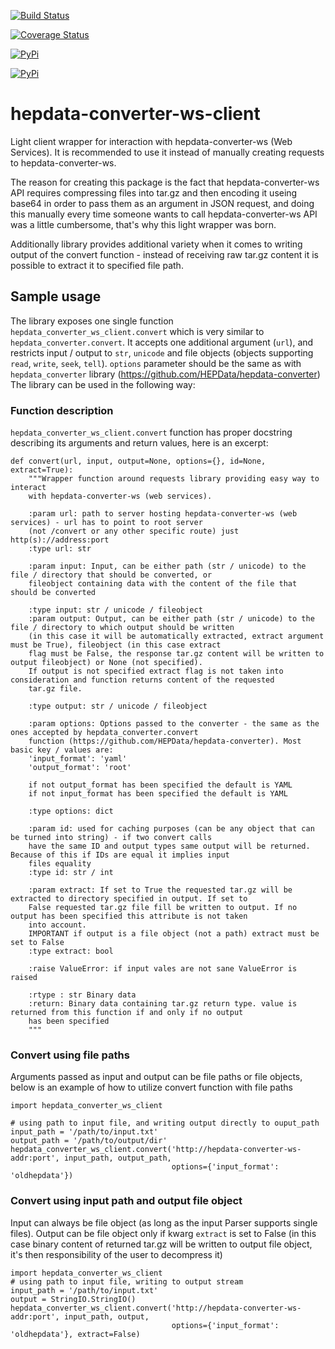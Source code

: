 [![Build Status](https://travis-ci.org/HEPData/hepdata-converter-ws-client.svg?branch=master)](https://travis-ci.org/HEPData/hepdata-converter-ws-client)

[![Coverage Status](https://coveralls.io/repos/HEPData/hepdata-converter-ws-client/badge.svg?branch=master&service=github)](https://coveralls.io/github/HEPData/hepdata-converter-ws-client?branch=master)

[![PyPi](https://img.shields.io/pypi/dm/hepdata-converter-ws-client.svg)](https://pypi.python.org/pypi/hepdata-converter-ws-client/)

[![PyPi](https://img.shields.io/github/license/hepdata/hepdata-converter-ws-client.svg)](https://github.com/HEPData/hepdata-converter-ws-client/blob/master/LICENSE.txt)


# hepdata-converter-ws-client

Light client wrapper for interaction with hepdata-converter-ws (Web Services).
It is recommended to use it instead of manually creating requests to hepdata-converter-ws.

The reason for creating this package is the fact that hepdata-converter-ws API requires compressing files into
tar.gz and then encoding it useing base64 in order to pass them as an argument in JSON request, and doing this manually
every time someone wants to call hepdata-converter-ws API was a little cumbersome, that's why this light wrapper was
born.

Additionally library provides additional variety when it comes to writing output of the convert function - instead
of receiving raw tar.gz content it is possible to extract it to specified file path.

## Sample usage

The library exposes one single function ```hepdata_converter_ws_client.convert``` which is very similar to
```hepdata_converter.convert```. It accepts one additional argument (```url```), and restricts input / output to
```str```, ```unicode``` and file objects (objects supporting ```read```, ```write```, ```seek```, ```tell```).
```options``` parameter should be the same as with ```hepdata_converter``` library (https://github.com/HEPData/hepdata-converter)
The library can be used in the following way:

### Function description

```hepdata_converter_ws_client.convert``` function has proper docstring describing its arguments and return values, here is an excerpt:

```
def convert(url, input, output=None, options={}, id=None, extract=True):
    """Wrapper function around requests library providing easy way to interact
    with hepdata-converter-ws (web services).

    :param url: path to server hosting hepdata-converter-ws (web services) - url has to point to root server
    (not /convert or any other specific route) just http(s)://address:port
    :type url: str

    :param input: Input, can be either path (str / unicode) to the file / directory that should be converted, or
    fileobject containing data with the content of the file that should be converted

    :type input: str / unicode / fileobject
    :param output: Output, can be either path (str / unicode) to the file / directory to which output should be written
    (in this case it will be automatically extracted, extract argument must be True), fileobject (in this case extract
    flag must be False, the response tar.gz content will be written to output fileobject) or None (not specified).
    If output is not specified extract flag is not taken into consideration and function returns content of the requested
    tar.gz file.

    :type output: str / unicode / fileobject

    :param options: Options passed to the converter - the same as the ones accepted by hepdata_converter.convert
    function (https://github.com/HEPData/hepdata-converter). Most basic key / values are:
    'input_format': 'yaml'
    'output_format': 'root'

    if not output_format has been specified the default is YAML
    if not input_format has been specified the default is YAML

    :type options: dict

    :param id: used for caching purposes (can be any object that can be turned into string) - if two convert calls
    have the same ID and output types same output will be returned. Because of this if IDs are equal it implies input
    files equality
    :type id: str / int

    :param extract: If set to True the requested tar.gz will be extracted to directory specified in output. If set to
    False requested tar.gz file fill be written to output. If no output has been specified this attribute is not taken
    into account.
    IMPORTANT if output is a file object (not a path) extract must be set to False
    :type extract: bool

    :raise ValueError: if input vales are not sane ValueError is raised

    :rtype : str Binary data
    :return: Binary data containing tar.gz return type. value is returned from this function if and only if no output
    has been specified
    """
```


### Convert using file paths

Arguments passed as input and output can be file paths or file objects, below is an example
of how to utilize convert function with file paths

```
import hepdata_converter_ws_client

# using path to input file, and writing output directly to ouput_path
input_path = '/path/to/input.txt'
output_path = '/path/to/output/dir'
hepdata_converter_ws_client.convert('http://hepdata-converter-ws-addr:port', input_path, output_path,
                                    options={'input_format': 'oldhepdata'})
```

### Convert using input path and output file object

Input can always be file object (as long as the input Parser supports single files). Output can be file object
only if kwarg ```extract``` is set to False (in this case binary content of returned tar.gz will be written to output
file object, it's then responsibility of the user to decompress it)

```
import hepdata_converter_ws_client
# using path to input file, writing to output stream
input_path = '/path/to/input.txt'
output = StringIO.StringIO()
hepdata_converter_ws_client.convert('http://hepdata-converter-ws-addr:port', input_path, output,
                                    options={'input_format': 'oldhepdata'}, extract=False)

```
